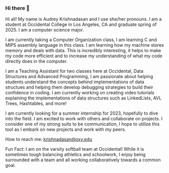 ### Hi there 👋


Hi all! My name is Audrey Krishnadasan and I use she/her pronouns. I am a student at Occidental College in Los Angeles, CA and graduate spring of 2025. I am a computer science major. 

I am currently taking a Computer Organization class, I am learning C and MIPS assembly language in this class. I am learning how my machine stores memory and deals with data. This is incredibly interesting, it helps to make my code more efficient and to increase my understanding of what my code directly does in the computer.

I am a Teaching Assistant for two classes here at Occidental, Data Structures and Advanced Programming, I am passionate about helping students understand the concepts behind implementations of data structues and helping them develop debugging strategies to build their confidence in coding. I am currently working on creating video tutorials explaining the implementations of data structures such as LinkedLists, AVL Trees, Hashtables, and more! 

I am currently looking for a summer internship for 2023, hopefully to dive into the field. I am excited to work with others and collaborate on projects. I consider one of my strong suits to be communication, I hope to utilize this tool as I embark on new projects and work with my peers.

How to reach me:
    krishnadasan@oxy.edu
    
Fun Fact: I am on the varsity softball team at Occidental! While it is sometimes tough balancing athletics and schoolwork, I enjoy being surrounded with a team and all working collaboratively towards a common goal.


<!--
**AudreyKrishnadasan/audreykrishnadasan** is a ✨ _special_ ✨ repository because its `README.md` (this file) appears on your GitHub profile.

Here are some ideas to get you started:

- 🔭 I’m currently working on ...
- 🌱 I’m currently learning ...
- 👯 I’m looking to collaborate on ...
- 🤔 I’m looking for help with ...
- 💬 Ask me about ...
- 📫 How to reach me: ...
- 😄 Pronouns: ...
- ⚡ Fun fact: ...
-->
